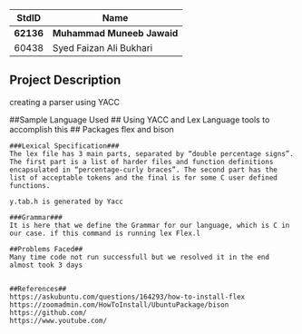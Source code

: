 StdID | Name
------------ | -------------
**62136** | **Muhammad Muneeb Jawaid** 
60438 | Syed Faizan Ali Bukhari

## Project Description ##
 creating a parser using YACC

##Sample Language Used ##
Using YACC and Lex Language tools to accomplish this ##
Packages flex and bison

```
###Lexical Specification###
The lex file has 3 main parts, separated by “double percentage signs”. The first part is a list of harder files and function definitions encapsulated in “percentage-curly braces”. The second part has the list of acceptable tokens and the final is for some C user defined functions.

y.tab.h is generated by Yacc 

###Grammar###
It is here that we define the Grammar for our language, which is C in our case. if this command is running lex Flex.l

##Problems Faced##
Many time code not run successfull but we resolved it in the end almost took 3 days


##References##
https://askubuntu.com/questions/164293/how-to-install-flex
https://zoomadmin.com/HowToInstall/UbuntuPackage/bison
https://github.com/
https://www.youtube.com/


